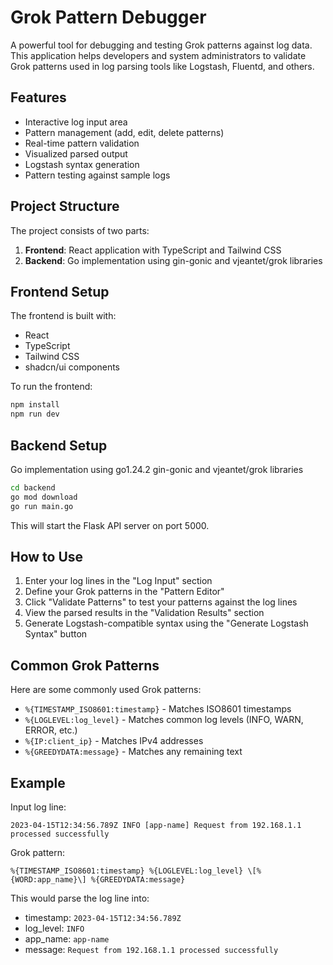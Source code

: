 
# Grok Pattern Debugger

A powerful tool for debugging and testing Grok patterns against log data. This application helps developers and system administrators to validate Grok patterns used in log parsing tools like Logstash, Fluentd, and others.

## Features

- Interactive log input area
- Pattern management (add, edit, delete patterns)
- Real-time pattern validation
- Visualized parsed output
- Logstash syntax generation
- Pattern testing against sample logs

## Project Structure

The project consists of two parts:

1. **Frontend**: React application with TypeScript and Tailwind CSS
2. **Backend**: Go implementation using gin-gonic and vjeantet/grok libraries

## Frontend Setup

The frontend is built with:
- React
- TypeScript
- Tailwind CSS
- shadcn/ui components

To run the frontend:

```sh
npm install
npm run dev
```

## Backend Setup

Go implementation using go1.24.2 gin-gonic and vjeantet/grok libraries

```sh
cd backend
go mod download
go run main.go
```

This will start the Flask API server on port 5000.

## How to Use

1. Enter your log lines in the "Log Input" section
2. Define your Grok patterns in the "Pattern Editor"
3. Click "Validate Patterns" to test your patterns against the log lines
4. View the parsed results in the "Validation Results" section
5. Generate Logstash-compatible syntax using the "Generate Logstash Syntax" button

## Common Grok Patterns

Here are some commonly used Grok patterns:

- `%{TIMESTAMP_ISO8601:timestamp}` - Matches ISO8601 timestamps
- `%{LOGLEVEL:log_level}` - Matches common log levels (INFO, WARN, ERROR, etc.)
- `%{IP:client_ip}` - Matches IPv4 addresses
- `%{GREEDYDATA:message}` - Matches any remaining text

## Example

Input log line:
```
2023-04-15T12:34:56.789Z INFO [app-name] Request from 192.168.1.1 processed successfully
```

Grok pattern:
```
%{TIMESTAMP_ISO8601:timestamp} %{LOGLEVEL:log_level} \[%{WORD:app_name}\] %{GREEDYDATA:message}
```

This would parse the log line into:
- timestamp: `2023-04-15T12:34:56.789Z`
- log_level: `INFO`
- app_name: `app-name`
- message: `Request from 192.168.1.1 processed successfully`
